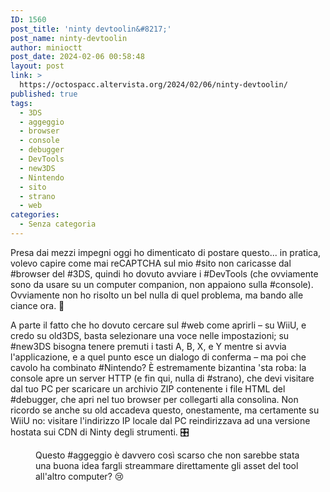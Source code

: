 ```yaml
---
ID: 1560
post_title: 'ninty devtoolin&#8217;'
post_name: ninty-devtoolin
author: minioctt
post_date: 2024-02-06 00:58:48
layout: post
link: >
  https://octospacc.altervista.org/2024/02/06/ninty-devtoolin/
published: true
tags:
  - 3DS
  - aggeggio
  - browser
  - console
  - debugger
  - DevTools
  - new3DS
  - Nintendo
  - sito
  - strano
  - web
categories:
  - Senza categoria
---
```

<!-- wp:paragraph -->
<p>Presa dai mezzi impegni oggi ho dimenticato di postare questo... in pratica, volevo capire come mai reCAPTCHA sul mio #sito non caricasse dal #browser del #3DS, quindi ho dovuto avviare i #DevTools (che ovviamente sono da usare su un computer companion, non appaiono sulla #console). Ovviamente non ho risolto un bel nulla di quel problema, ma bando alle ciance ora. 🥽</p>
<!-- /wp:paragraph -->

<!-- wp:paragraph -->
<p>A parte il fatto che ho dovuto cercare sul #web come aprirli – su WiiU, e credo su old3DS, basta selezionare una voce nelle impostazioni; su #new3DS bisogna tenere premuti i tasti A, B, X, e Y mentre si avvia l'applicazione, e a quel punto esce un dialogo di conferma – ma poi che cavolo ha combinato #Nintendo? È estremamente bizantina 'sta roba: la console apre un server HTTP (e fin qui, nulla di #strano), che devi visitare dal tuo PC per scaricare un archivio ZIP contenente i file HTML del #debugger, che apri nel tuo browser per collegarti alla consolina. Non ricordo se anche su old accadeva questo, onestamente, ma certamente su WiiU no: visitare l'indirizzo IP locale dal PC reindirizzava ad una versione hostata sui CDN di Ninty degli strumenti. 🎛️</p>
<!-- /wp:paragraph -->

<!-- wp:paragraph -->
<p></p>
<!-- /wp:paragraph -->

<!-- wp:image {"id":1559,"sizeSlug":"large"} -->
<figure class="wp-block-image size-large"><img src="https://octospacc.altervista.org/wp-content/uploads/2024/02/image_editor_output_image1776738999-17071780075584429766130835849088-960x908.jpg" alt="" class="wp-image-1559"/><figcaption class="wp-element-caption">Questo #aggeggio è davvero così scarso che non sarebbe stata una buona idea fargli streammare direttamente gli asset del tool all'altro computer? 😢</figcaption></figure>
<!-- /wp:image -->
